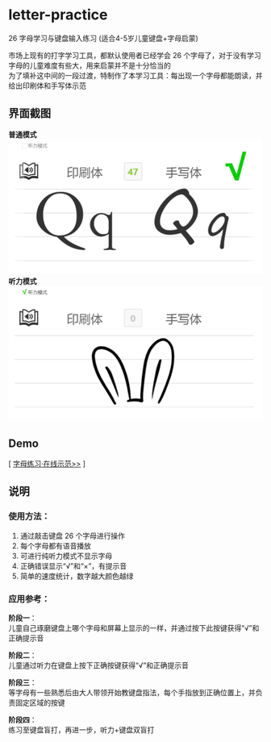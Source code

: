 # letter-practice

26 字母学习与键盘输入练习 (适合4-5岁儿童键盘+字母启蒙)

市场上现有的打字学习工具，都默认使用者已经学会 26 个字母了，对于没有学习字母的儿童难度有些大，用来启蒙并不是十分恰当的  
为了填补这中间的一段过渡，特制作了本学习工具：每出现一个字母都能朗读，并给出印刷体和手写体示范

## 界面截图
**普通模式**  
![](screen-1.png)  
**听力模式**  
![](screen-2.png)


## Demo
[ [字母练习·在线示范>>](http://tevinli.github.io/letter-practice/) ]

## 说明

### 使用方法：

1. 通过敲击键盘 26 个字母进行操作
2. 每个字母都有语音播放
3. 可进行纯听力模式不显示字母
3. 正确错误显示“√”和“×”，有提示音
4. 简单的速度统计，数字越大颜色越绿

### 应用参考：

**阶段一**：  
儿童自己琢磨键盘上哪个字母和屏幕上显示的一样，并通过按下此按键获得“√”和正确提示音  

**阶段二**：   
儿童通过听力在键盘上按下正确按键获得“√”和正确提示音  

**阶段三**：  
等字母有一些熟悉后由大人带领开始教键盘指法，每个手指放到正确位置上，并负责固定区域的按键  

**阶段四**：  
练习至键盘盲打，再进一步，听力+键盘双盲打  

